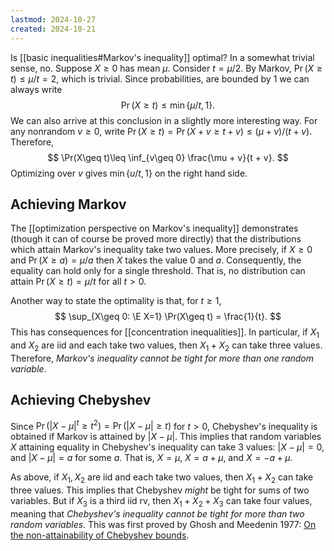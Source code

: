 ```yaml
---
lastmod: 2024-10-27
created: 2024-10-21
---
```


Is [[basic inequalities#Markov's inequality]] optimal? In a somewhat trivial sense, no. Suppose $X\geq 0$ has mean $\mu$. Consider $t = \mu/2$. By Markov, $\Pr( X\geq t) \leq \mu / t = 2$, which is trivial. Since probabilities, are bounded by 1 we can always write 
$$
\Pr( X\geq t) \leq \min\{\mu/t, 1\}.
$$
We can also arrive at this conclusion in a slightly more interesting way. For any nonrandom $v\geq 0$, write $\Pr(X\geq t) = \Pr( X + v\geq t + v) \leq (\mu + v)/ (t + v)$. Therefore, 
$$
\Pr(X\geq t)\leq \inf_{v\geq 0} \frac{\mu + v}{t + v}.
$$
Optimizing over $v$ gives $\min\{u/t, 1\}$ on the right hand side. 

## Achieving Markov 
The [[optimization perspective on Markov's inequality]] demonstrates (though it can of course be proved more directly) that the distributions which attain Markov's inequality take two values. More precisely, if $X\geq 0$ and $\Pr(X \geq a) = \mu/a$ then $X$ takes the value 0 and $a$. Consequently, the equality can hold only for a single threshold. That is, no distribution can attain $\Pr( X\geq t) = \mu / t$ for all $t>0$. 

Another way to state the optimality is that, for $t\geq 1$,  
$$
\sup_{X\geq 0: \E X=1} \Pr(X\geq t) = \frac{1}{t}.
$$
This has consequences for [[concentration inequalities]]. In particular, if $X_1$ and $X_2$ are iid and each take two values, then $X_1 + X_2$ can take three values. Therefore, _Markov's inequality cannot be tight for more than one random variable_. 

## Achieving Chebyshev
Since $\Pr( | X - \mu|^t \geq t^2) = \Pr(|X - \mu|\geq t)$ for $t>0$, Chebyshev's inequality is obtained if Markov is attained by $|X - \mu|$. This implies that random variables $X$ attaining equality in Chebyshev's inequality can take 3 values:  $| X - \mu| = 0$, and $| X - \mu| =a$ for some $a$. That is, $X =\mu$, $X = a + \mu$, and $X = -a + \mu$. 

As above, if $X_1, X_2$ are iid and each take two values, then $X_1 + X_2$ can take three values. This implies that Chebyshev _might_ be tight for sums of two variables. But if $X_3$ is a third iid rv, then $X_1 + X_2 + X_3$ can take four values, meaning that _Chebyshev's inequality cannot be tight for more than two random variables_. This was first proved by Ghosh and Meedenin 1977: [On the non-attainability of Chebyshev bounds](https://www.tandfonline.com/doi/pdf/10.1080/00031305.1977.10479191). 